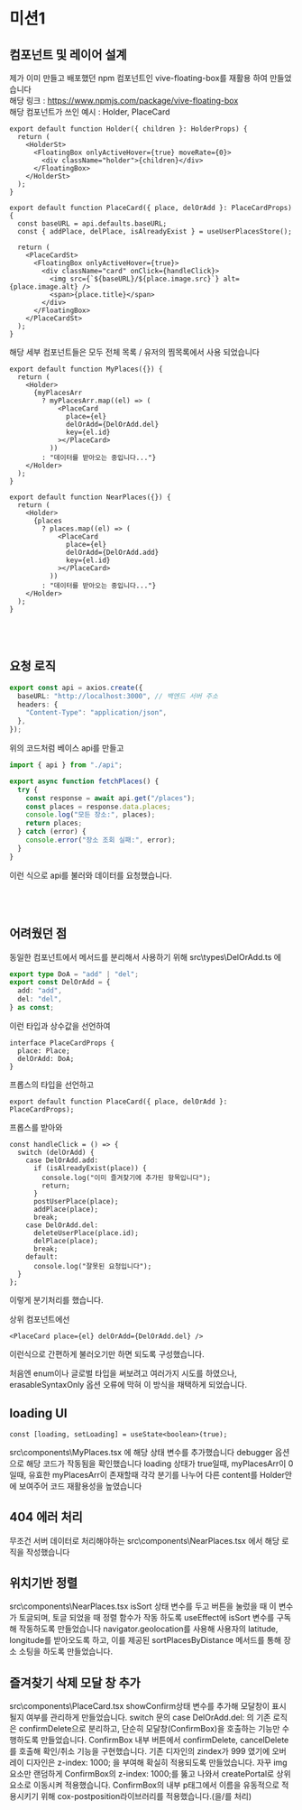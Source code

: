 # 미션1

## 컴포넌트 및 레이어 설계

제가 이미 만들고 배포했던 npm 컴포넌트인 vive-floating-box를 재활용 하여 만들었습니다<br>
해당 링크 : https://www.npmjs.com/package/vive-floating-box <br>
해당 컴포넌트가 쓰인 예시 : Holder, PlaceCard

```tsx
export default function Holder({ children }: HolderProps) {
  return (
    <HolderSt>
      <FloatingBox onlyActiveHover={true} moveRate={0}>
        <div className="holder">{children}</div>
      </FloatingBox>
    </HolderSt>
  );
}
```

```tsx
export default function PlaceCard({ place, delOrAdd }: PlaceCardProps) {
  const baseURL = api.defaults.baseURL;
  const { addPlace, delPlace, isAlreadyExist } = useUserPlacesStore();

  return (
    <PlaceCardSt>
      <FloatingBox onlyActiveHover={true}>
        <div className="card" onClick={handleClick}>
          <img src={`${baseURL}/${place.image.src}`} alt={place.image.alt} />
          <span>{place.title}</span>
        </div>
      </FloatingBox>
    </PlaceCardSt>
  );
}
```

해당 세부 컴포넌트들은 모두 전체 목록 / 유저의 찜목록에서 사용 되었습니다

```tsx
export default function MyPlaces({}) {
  return (
    <Holder>
      {myPlacesArr
        ? myPlacesArr.map((el) => (
            <PlaceCard
              place={el}
              delOrAdd={DelOrAdd.del}
              key={el.id}
            ></PlaceCard>
          ))
        : "데이터를 받아오는 중입니다..."}
    </Holder>
  );
}
```

```tsx
export default function NearPlaces({}) {
  return (
    <Holder>
      {places
        ? places.map((el) => (
            <PlaceCard
              place={el}
              delOrAdd={DelOrAdd.add}
              key={el.id}
            ></PlaceCard>
          ))
        : "데이터를 받아오는 중입니다..."}
    </Holder>
  );
}
```

<br>
<br>

## 요청 로직

```ts
export const api = axios.create({
  baseURL: "http://localhost:3000", // 백엔드 서버 주소
  headers: {
    "Content-Type": "application/json",
  },
});
```

위의 코드처럼 베이스 api를 만들고

```ts
import { api } from "./api";

export async function fetchPlaces() {
  try {
    const response = await api.get("/places");
    const places = response.data.places;
    console.log("모든 장소:", places);
    return places;
  } catch (error) {
    console.error("장소 조회 실패:", error);
  }
}
```

이런 식으로 api를 불러와 데이터를 요청했습니다.

<br>
<br>

## 어려웠던 점

동일한 컴포넌트에서 메서드를 분리해서 사용하기 위해
src\types\DelOrAdd.ts 에

```ts
export type DoA = "add" | "del";
export const DelOrAdd = {
  add: "add",
  del: "del",
} as const;
```

이런 타입과 상수값을 선언하여

```tsx
interface PlaceCardProps {
  place: Place;
  delOrAdd: DoA;
}
```

프롭스의 타입을 선언하고

```tsx
export default function PlaceCard({ place, delOrAdd }: PlaceCardProps);
```

프롭스를 받아와

```tsx
const handleClick = () => {
  switch (delOrAdd) {
    case DelOrAdd.add:
      if (isAlreadyExist(place)) {
        console.log("이미 즐겨찾기에 추가된 항목입니다");
        return;
      }
      postUserPlace(place);
      addPlace(place);
      break;
    case DelOrAdd.del:
      deleteUserPlace(place.id);
      delPlace(place);
      break;
    default:
      console.log("잘못된 요청입니다");
  }
};
```

이렇게 분기처리를 했습니다.

상위 컴포넌트에선

```tsx
<PlaceCard place={el} delOrAdd={DelOrAdd.del} />
```

이런식으로 간편하게 불러오기만 하면 되도록 구성했습니다.

처음엔 enum이나 글로벌 타입을 써보려고 여러가지 시도를 하였으나, erasableSyntaxOnly 옵션 오류에 막혀 이 방식을 채택하게 되었습니다.

## loading UI

```tsx
const [loading, setLoading] = useState<boolean>(true);
```

src\components\MyPlaces.tsx 에 해당 상태 변수를 추가했습니다
debugger 옵션으로 해당 코드가 작동됨을 확인했습니다
loading 상태가 true일때, myPlacesArr이 0일때, 유효한 myPlacesArr이 존재할때 각각 분기를 나누어 다른 content를 Holder안에 보여주어 코드 재활용성을 높였습니다

## 404 에러 처리
무조건 서버 데이터로 처리해야하는 
src\components\NearPlaces.tsx 에서 해당 로직을 작성했습니다

## 위치기반 정렬
src\components\NearPlaces.tsx
isSort 상태 변수를 두고 버튼을 눌렀을 때 이 변수가 토글되며, 토글 되었을 때 정렬 함수가 작동 하도록 useEffect에 isSort 변수를 구독해 작동하도록 만들었습니다
navigator.geolocation를 사용해 사용자의 latitude, longitude를 받아오도록 하고, 이를 제공된 sortPlacesByDistance 메서드를 통해 장소 소팅을 하도록 만들었습니다.

## 즐겨찾기 삭제 모달 창 추가
src\components\PlaceCard.tsx
showConfirm상태 변수를 추가해 모달창이 표시될지 여부를 관리하게 만들었습니다.
switch 문의 case DelOrAdd.del: 의 기존 로직은 confirmDelete으로 분리하고, 단순히 모달창(ConfirmBox)을 호출하는 기능만 수행하도록 만들었습니다.
ConfirmBox 내부 버튼에서 confirmDelete, cancelDelete 를 호출해 확인/취소 기능을 구현했습니다.
기존 디자인의 zindex가 999 였기에 오버레이 디자인은 z-index: 1000; 을 부여해 확실히 적용되도록 만들었습니다.
자꾸 img요소만 랜덤하게 ConfirmBox의 z-index: 1000;를 뚫고 나와서 createPortal로 상위요소로 이동시켜 적용했습니다.
ConfirmBox의 내부 p태그에서 이름을 유동적으로 적용시키기 위해 cox-postposition라이브러리를 적용했습니다.(을/를 처리)
